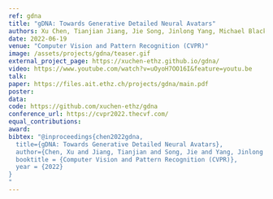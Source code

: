 ```yaml
---
ref: gdna
title: "gDNA: Towards Generative Detailed Neural Avatars"
authors: Xu Chen, Tianjian Jiang, Jie Song, Jinlong Yang, Michael Black, Andreas Geiger, Otmar Hilliges
date: 2022-06-19
venue: "Computer Vision and Pattern Recognition (CVPR)"
image: /assets/projects/gdna/teaser.gif
external_project_page: https://xuchen-ethz.github.io/gdna/
video: https://www.youtube.com/watch?v=uOyoH7OO16I&feature=youtu.be
talk: 
paper: https://files.ait.ethz.ch/projects/gdna/main.pdf
poster: 
data: 
code: https://github.com/xuchen-ethz/gdna
conference_url: https://cvpr2022.thecvf.com/
equal_contributions: 
award: 
bibtex: "@inproceedings{chen2022gdna,
  title={gDNA: Towards Generative Detailed Neural Avatars},
  author={Chen, Xu and Jiang, Tianjian and Song, Jie and Yang, Jinlong and Black, Michael J and Geiger, Andreas and Hilliges, Otmar},    
  booktitle = {Computer Vision and Pattern Recognition (CVPR)},
  year = {2022}
}
"
---
```

